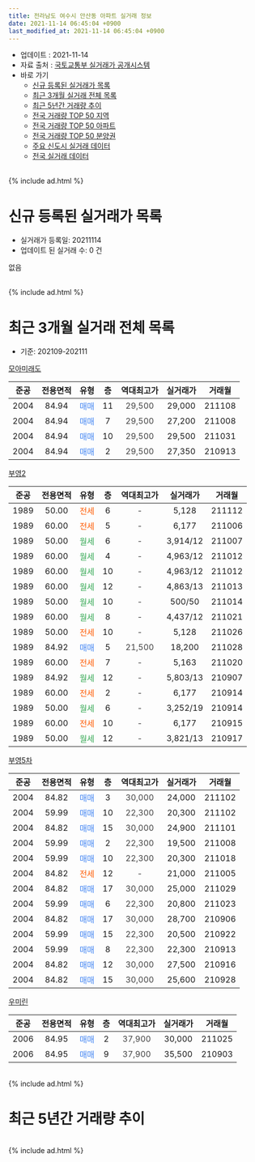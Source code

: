 ```yaml
---
title: 전라남도 여수시 안산동 아파트 실거래 정보
date: 2021-11-14 06:45:04 +0900
last_modified_at: 2021-11-14 06:45:04 +0900
---
```


* 업데이트 : 2021-11-14
* 자료 출처 : [국토교통부 실거래가 공개시스템](http://rt.molit.go.kr)
* 바로 가기
    * [신규 등록된 실거래가 목록](#신규-등록된-실거래가-목록)
    * [최근 3개월 실거래 전체 목록](#최근-3개월-실거래-전체-목록)
    * [최근 5년간 거래량 추이](#최근-5년간-거래량-추이)
    * [전국 거래량 TOP 50 지역](https://inasie.github.io/apt-trade-info/최근-3개월-전국에서-가장-거래가-많이-발생한-지역)
    * [전국 거래량 TOP 50 아파트](https://inasie.github.io/apt-trade-info/최근-3개월-전국에서-가장-거래가-많이-발생한-아파트)
    * [전국 거래량 TOP 50 분양권](https://inasie.github.io/apt-trade-info/최근-3개월-전국에서-가장-거래가-많이-발생한-분양권)
    * [주요 신도시 실거래 데이터](https://inasie.github.io/apt-trade-info/주요-신도시)
    * [전국 실거래 데이터](https://inasie.github.io/apt-trade-info/전국)
<br>
{% include ad.html %}
<br>

# 신규 등록된 실거래가 목록
* 실거래가 등록일: 20211114
* 업데이트 된 실거래 수: 0 건

없음

<br>
{% include ad.html %}
<br>

# 최근 3개월 실거래 전체 목록
* 기준: 202109-202111


[모아미래도](https://search.naver.com/search.naver?query=%EC%A0%84%EB%9D%BC%EB%82%A8%EB%8F%84+%EC%97%AC%EC%88%98%EC%8B%9C+%EC%95%88%EC%82%B0%EB%8F%99+%EB%AA%A8%EC%95%84%EB%AF%B8%EB%9E%98%EB%8F%84)

|준공|전용면적|유형|층|역대최고가|실거래가|거래월|
|:---:|:---:|:---:|:---:|:---:|:---:|:---:|
|2004|84.94|<span style="color:#4285f3">매매</span>|11|<span style="color:#444444">29,500</span>|29,000|211108|
|2004|84.94|<span style="color:#4285f3">매매</span>|7|<span style="color:#444444">29,500</span>|27,200|211008|
|2004|84.94|<span style="color:#4285f3">매매</span>|10|<span style="color:#444444">29,500</span>|29,500|211031|
|2004|84.94|<span style="color:#4285f3">매매</span>|2|<span style="color:#444444">29,500</span>|27,350|210913|

[부영2](https://search.naver.com/search.naver?query=%EC%A0%84%EB%9D%BC%EB%82%A8%EB%8F%84+%EC%97%AC%EC%88%98%EC%8B%9C+%EC%95%88%EC%82%B0%EB%8F%99+%EB%B6%80%EC%98%812)

|준공|전용면적|유형|층|역대최고가|실거래가|거래월|
|:---:|:---:|:---:|:---:|:---:|:---:|:---:|
|1989|50.00|<span style="color:#ff5a00">전세</span>|6|<span style="color:#444444">-</span>|5,128|211112|
|1989|60.00|<span style="color:#ff5a00">전세</span>|5|<span style="color:#444444">-</span>|6,177|211006|
|1989|50.00|<span style="color:#34a853">월세</span>|6|<span style="color:#444444">-</span>|3,914/12|211007|
|1989|60.00|<span style="color:#34a853">월세</span>|4|<span style="color:#444444">-</span>|4,963/12|211012|
|1989|60.00|<span style="color:#34a853">월세</span>|10|<span style="color:#444444">-</span>|4,963/12|211012|
|1989|60.00|<span style="color:#34a853">월세</span>|12|<span style="color:#444444">-</span>|4,863/13|211013|
|1989|50.00|<span style="color:#34a853">월세</span>|10|<span style="color:#444444">-</span>|500/50|211014|
|1989|60.00|<span style="color:#34a853">월세</span>|8|<span style="color:#444444">-</span>|4,437/12|211021|
|1989|50.00|<span style="color:#ff5a00">전세</span>|10|<span style="color:#444444">-</span>|5,128|211026|
|1989|84.92|<span style="color:#4285f3">매매</span>|5|<span style="color:#444444">21,500</span>|18,200|211028|
|1989|60.00|<span style="color:#ff5a00">전세</span>|7|<span style="color:#444444">-</span>|5,163|211020|
|1989|84.92|<span style="color:#34a853">월세</span>|12|<span style="color:#444444">-</span>|5,803/13|210907|
|1989|60.00|<span style="color:#ff5a00">전세</span>|2|<span style="color:#444444">-</span>|6,177|210914|
|1989|50.00|<span style="color:#34a853">월세</span>|6|<span style="color:#444444">-</span>|3,252/19|210914|
|1989|60.00|<span style="color:#ff5a00">전세</span>|10|<span style="color:#444444">-</span>|6,177|210915|
|1989|50.00|<span style="color:#34a853">월세</span>|12|<span style="color:#444444">-</span>|3,821/13|210917|

[부영5차](https://search.naver.com/search.naver?query=%EC%A0%84%EB%9D%BC%EB%82%A8%EB%8F%84+%EC%97%AC%EC%88%98%EC%8B%9C+%EC%95%88%EC%82%B0%EB%8F%99+%EB%B6%80%EC%98%815%EC%B0%A8)

|준공|전용면적|유형|층|역대최고가|실거래가|거래월|
|:---:|:---:|:---:|:---:|:---:|:---:|:---:|
|2004|84.82|<span style="color:#4285f3">매매</span>|3|<span style="color:#444444">30,000</span>|24,000|211102|
|2004|59.99|<span style="color:#4285f3">매매</span>|10|<span style="color:#444444">22,300</span>|20,300|211102|
|2004|84.82|<span style="color:#4285f3">매매</span>|15|<span style="color:#444444">30,000</span>|24,900|211101|
|2004|59.99|<span style="color:#4285f3">매매</span>|2|<span style="color:#444444">22,300</span>|19,500|211008|
|2004|59.99|<span style="color:#4285f3">매매</span>|10|<span style="color:#444444">22,300</span>|20,300|211018|
|2004|84.82|<span style="color:#ff5a00">전세</span>|12|<span style="color:#444444">-</span>|21,000|211005|
|2004|84.82|<span style="color:#4285f3">매매</span>|17|<span style="color:#444444">30,000</span>|25,000|211029|
|2004|59.99|<span style="color:#4285f3">매매</span>|6|<span style="color:#444444">22,300</span>|20,800|211023|
|2004|84.82|<span style="color:#4285f3">매매</span>|17|<span style="color:#444444">30,000</span>|28,700|210906|
|2004|59.99|<span style="color:#4285f3">매매</span>|15|<span style="color:#444444">22,300</span>|20,500|210922|
|2004|59.99|<span style="color:#4285f3">매매</span>|8|<span style="color:#444444">22,300</span>|22,300|210913|
|2004|84.82|<span style="color:#4285f3">매매</span>|12|<span style="color:#444444">30,000</span>|27,500|210916|
|2004|84.82|<span style="color:#4285f3">매매</span>|15|<span style="color:#444444">30,000</span>|25,600|210928|

[우미린](https://search.naver.com/search.naver?query=%EC%A0%84%EB%9D%BC%EB%82%A8%EB%8F%84+%EC%97%AC%EC%88%98%EC%8B%9C+%EC%95%88%EC%82%B0%EB%8F%99+%EC%9A%B0%EB%AF%B8%EB%A6%B0)

|준공|전용면적|유형|층|역대최고가|실거래가|거래월|
|:---:|:---:|:---:|:---:|:---:|:---:|:---:|
|2006|84.95|<span style="color:#4285f3">매매</span>|2|<span style="color:#444444">37,900</span>|30,000|211025|
|2006|84.95|<span style="color:#4285f3">매매</span>|9|<span style="color:#444444">37,900</span>|35,500|210903|


<br>
{% include ad.html %}
<br>

# 최근 5년간 거래량 추이


<div style="width:100%;">
    <canvas id="deal_progress" height="200"></canvas>
</div>

<script>
new Chart(document.getElementById("deal_progress"), {
    type: 'line',
    data: {
        labels: ['201611','201612','201701','201702','201703','201704','201705','201706','201707','201708','201709','201710','201711','201712','201801','201802','201803','201804','201805','201806','201807','201808','201809','201810','201811','201812','201901','201902','201903','201904','201905','201906','201907','201908','201909','201910','201911','201912','202001','202002','202003','202004','202005','202006','202007','202008','202009','202010','202011','202012','202101','202102','202103','202104','202105','202106','202107','202108','202109','202110','202111'],
        datasets: [{
            label: '매매',
            pointRadius: 1,
            data: [6, 8, 3, 9, 11, 14, 12, 11, 11, 7, 8, 4, 13, 5, 14, 13, 9, 6, 11, 9, 11, 9, 8, 17, 19, 4, 9, 7, 6, 12, 14, 15, 8, 9, 11, 12, 8, 6, 11, 19, 16, 15, 16, 11, 13, 9, 15, 6, 16, 14, 4, 8, 14, 20, 24, 12, 8, 8, 7, 8, 4],
            borderColor: "rgba(255, 201, 14, 1)",
            backgroundColor: "rgba(255, 201, 14, 0.5)",
            fill: false,
            lineTension: 0
        },{
            label: '전월세',
            pointRadius: 1,
            data: [2, 7, 8, 5, 5, 5, 5, 6, 10, 6, 6, 8, 3, 4, 9, 6, 11, 5, 6, 6, 5, 5, 6, 6, 6, 5, 6, 7, 8, 5, 4, 7, 5, 6, 6, 7, 5, 2, 8, 8, 9, 9, 4, 3, 11, 6, 3, 9, 8, 6, 8, 5, 5, 12, 11, 9, 8, 5, 5, 10, 1],
            borderColor: "rgba(0, 141, 185, 1)",
            backgroundColor: "rgba(0, 141, 185, 0.5)",
            fill: false,
            lineTension: 0
        }
        ]
    },
    options: {
        responsive: true,
        title: {
            display: false
        },
        tooltips: {
            mode: 'index',
            intersect: false
        },
        hover: {
            mode: 'nearest',
            intersect: true
        },
        scales: {
            xAxes: [{
                display: true,
                scaleLabel: {
                    display: true,
                    labelString: '년/월'
                }
            }],
            yAxes: [{
                display: true,
                ticks: {
                    suggestedMin: 0,
                },
                scaleLabel: {
                    display: true,
                    labelString: '실거래 수'
                }
            }]
        }
    }
});

</script>


<br>
{% include ad.html %}
<br>

